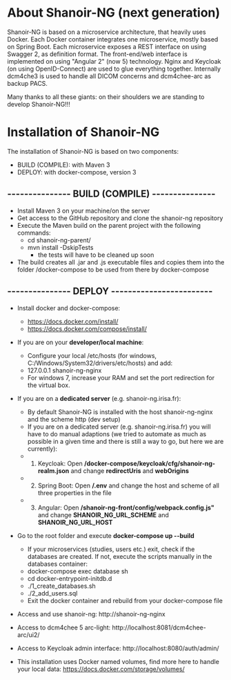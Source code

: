 # About Shanoir-NG (next generation)

Shanoir-NG is based on a microservice architecture, that heavily uses Docker.
Each Docker container integrates one microservice, mostly based on Spring Boot.
Each microservice exposes a REST interface on using Swagger 2, as definition format.
The front-end/web interface is implemented on using "Angular 2" (now 5) technology.
Nginx and Keycloak (on using OpenID-Connect) are used to glue everything together.
Internally dcm4che3 is used to handle all DICOM concerns and dcm4chee-arc as backup PACS.

Many thanks to all these giants: on their shoulders we are standing to develop Shanoir-NG!!!

# Installation of Shanoir-NG

The installation of Shanoir-NG is based on two components:
* BUILD (COMPILE): with Maven 3
* DEPLOY: with docker-compose, version 3

## --------------- BUILD (COMPILE) ---------------

* Install Maven 3 on your machine/on the server
* Get access to the GitHub repository and clone the shanoir-ng repository
* Execute the Maven build on the parent project with the following commands:
    * cd shanoir-ng-parent/
    * mvn install -DskipTests
        * the tests will have to be cleaned up soon
* The build creates all .jar and .js executable files and copies them
into the folder /docker-compose to be used from there by docker-compose

## --------------- DEPLOY ------------------------

* Install docker and docker-compose:
    * https://docs.docker.com/install/
    * https://docs.docker.com/compose/install/
* If you are on your **developer/local machine**:
    * Configure your local /etc/hosts (for windows, C:/Windows/System32/drivers/etc/hosts) and add:
	* 127.0.0.1       shanoir-ng-nginx
    * For windows 7, increase your RAM and set the port redirection for the virtual box.
* If you are on a **dedicated server** (e.g. shanoir-ng.irisa.fr):
    * By default Shanoir-NG is installed with the host shanoir-ng-nginx and the scheme http (dev setup)
    * If you are on a dedicated server (e.g. shanoir-ng.irisa.fr) you will have to do manual adaptions
      (we tried to automate as much as possible in a given time and there is still a way to go, but here we are currently):
	* 1) Keycloak: Open **/docker-compose/keycloak/cfg/shanoir-ng-realm.json** and change **redirectUris** and **webOrigins**
	* 2) Spring Boot: Open **/.env** and change the host and scheme of all three properties in the file
	* 3) Angular: Open **/shanoir-ng-front/config/webpack.config.js"** and change **SHANOIR_NG_URL_SCHEME** and **SHANOIR_NG_URL_HOST** 

* Go to the root folder and execute **docker-compose up --build**
    * If your microservices (studies, users etc.) exit, check if the databases are created.
      If not, execute the scripts manually in the databases container:
	* docker-compose exec database sh
	* cd docker-entrypoint-initdb.d
	* ./1_create_databases.sh
	* ./2_add_users.sql
	* Exit the docker container and rebuild from your docker-compose file


* Access and use shanoir-ng: http://shanoir-ng-nginx
* Access to dcm4chee 5 arc-light: http://localhost:8081/dcm4chee-arc/ui2/
* Access to Keycloak admin interface: http://localhost:8080/auth/admin/

* This installation uses Docker named volumes, find more here to handle your local data:
https://docs.docker.com/storage/volumes/
